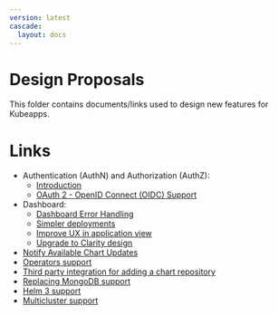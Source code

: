 ```yaml
---
version: latest
cascade:
  layout: docs
---
```


# Design Proposals

This folder contains documents/links used to design new features for Kubeapps.

# Links

- Authentication (AuthN) and Authorization (AuthZ):
  - [Introduction](./authentication-and-authorization.md)
  - [OAuth 2 - OpenID Connect (OIDC) Support](https://docs.google.com/document/d/1YZzLtIbS2copQJgspFiMd0eAhpyt8u19MUSDEvH2X4g)
- Dashboard:
  - [Dashboard Error Handling](./dashboard/error-handling/error-handling.md)
  - [Simpler deployments](./dashboard/deployment-improvements.md)
  - [Improve UX in application view](./dashboard/application-view-revamp.md)
  - [Upgrade to Clarity design](./clarity-ui.md)
- [Notify Available Chart Updates](https://docs.google.com/document/d/1oG9nerd5CurWSIwH33kKCsOCtkSFMgcm8SuTJyuSnxs/)
- [Operators support](./operators-support-poc.md)
- [Third party integration for adding a chart repository](./third-party-add-repository.md)
- [Replacing MongoDB support](./replacing-mongodb.md)
- [Helm 3 support](./helm3.md)
- [Multicluster support](./multi-cluster-support.md)
